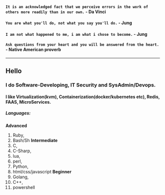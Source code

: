 #### `It is an acknowledged fact that we perceive errors in the work of others more readily than in our own.` - Da Vinci

#### `You are what you'll do, not what you say you'll do.` - Jung

#### `I am not what happened to me, i am what i chose to become.` - Jung

#### `Ask questions from your heart and you will be answered from the heart.` - Native American proverb

---
## Hello
### I do Software-Developing, IT Security and SysAdmin/Devops.
#### I like Virtualization(kvm), Containerization(docker/kubernetes etc), Redis, FAAS, MicroServices.

##### Languages:
__Advanced__
1. Ruby,
2. Bash/Sh
__Intermediate__
3. C,
4. C-Sharp,
5. lua,
6. perl,
7. Python,
8. html/css/javascript
__Beginner__
9. Golang,
10. C++,
11. powershell

